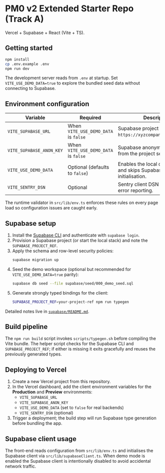 # PM0 v2 Extended Starter Repo (Track A)

Vercel + Supabase + React (Vite + TS).

## Getting started

```bash
npm install
cp .env.example .env
npm run dev
```

The development server reads from `.env` at startup. Set `VITE_USE_DEMO_DATA=true` to explore the bundled seed data without connecting to Supabase.

## Environment configuration

| Variable | Required | Description |
| --- | --- | --- |
| `VITE_SUPABASE_URL` | When `VITE_USE_DEMO_DATA` is `false` | Supabase project URL (e.g. `https://xyzcompany.supabase.co`). |
| `VITE_SUPABASE_ANON_KEY` | When `VITE_USE_DEMO_DATA` is `false` | Supabase anonymous API key from the project settings. |
| `VITE_USE_DEMO_DATA` | Optional (defaults to `false`) | Enables the local demo dataset and skips Supabase client initialisation. |
| `VITE_SENTRY_DSN` | Optional | Sentry client DSN for runtime error reporting. |

The runtime validator in `src/lib/env.ts` enforces these rules on every page load so configuration issues are caught early.

## Supabase setup

1. Install the [Supabase CLI](https://supabase.com/docs/guides/cli) and authenticate with `supabase login`.
2. Provision a Supabase project (or start the local stack) and note the `SUPABASE_PROJECT_REF`.
3. Apply the schema and row-level security policies:
   ```bash
   supabase migration up
   ```
4. Seed the demo workspace (optional but recommended for `VITE_USE_DEMO_DATA=true` parity):
   ```bash
   supabase db seed --file supabase/seed/000_demo_seed.sql
   ```
5. Generate strongly typed bindings for the client:
   ```bash
   SUPABASE_PROJECT_REF=your-project-ref npm run typegen
   ```

Detailed notes live in [`supabase/README.md`](supabase/README.md).

## Build pipeline

The `npm run build` script invokes `scripts/typegen.sh` before compiling the Vite bundle. The helper script checks for the Supabase CLI and `SUPABASE_PROJECT_REF`; if either is missing it exits gracefully and reuses the previously generated types.

## Deploying to Vercel

1. Create a new Vercel project from this repository.
2. In the Vercel dashboard, add the client environment variables for the **Production** and **Preview** environments:
   - `VITE_SUPABASE_URL`
   - `VITE_SUPABASE_ANON_KEY`
   - `VITE_USE_DEMO_DATA` (set to `false` for real backends)
   - `VITE_SENTRY_DSN` (optional)
3. Trigger a deployment; the build step will run Supabase type generation before bundling the app.

## Supabase client usage

The front-end reads configuration from `src/lib/env.ts` and initialises the Supabase client via `src/lib/supabaseClient.ts`. When demo mode is enabled the Supabase client is intentionally disabled to avoid accidental network traffic.

